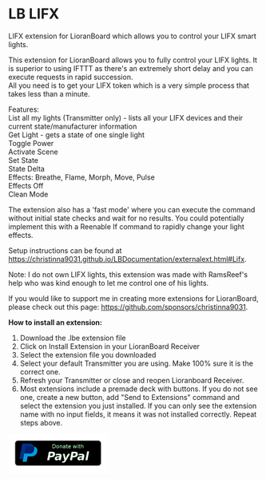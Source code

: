 # LB LIFX         
 LIFX extension for LioranBoard which allows you to control your LIFX smart lights.

This extension for LioranBoard allows you to fully control your LIFX lights. It is superior to using IFTTT as there's an extremely short delay and you can execute requests in rapid succession.       
All you need is to get your LIFX token which is a very simple process that takes less than a minute.       

Features:      
List all my lights (Transmitter only) - lists all your LIFX devices and their current state/manufacturer information       
Get Light - gets a state of one single light    
Toggle Power    
Activate Scene      
Set State     
State Delta     
Effects: Breathe, Flame, Morph, Move, Pulse     
Effects Off      
Clean Mode      

The extension also has a 'fast mode' where you can execute the command without initial state checks and wait for no results. You could potentially implement this with a Reenable If command to rapidly change your light effects. 

Setup instructions can be found at https://christinna9031.github.io/LBDocumentation/externalext.html#Lifx. 

Note: I do not own LIFX lights, this extension was made with RamsReef's help who was kind enough to let me control one of his lights. 

If you would like to support me in creating more extensions for LioranBoard, please check out this page: https://github.com/sponsors/christinna9031.

**How to install an extension:**
1. Download the .lbe extension file
2. Click on Install Extension in your LioranBoard Receiver
3. Select the extension file you downloaded 
4. Select your default Transmitter you are using. Make 100% sure it is the correct one. 
5. Refresh your Transmitter or close and reopen Lioranboard Receiver. 
6. Most extensions include a premade deck with buttons. If you do not see one, create a new button, add "Send to Extensions" command and select the extension you just installed. If you can only see the extension name with no input fields, it means it was not installed correctly. Repeat steps above.    

[![](https://github.com/christinna9031/LioranBoard-Files/blob/main/img/paypal.png?raw=true)](https://www.paypal.com/cgi-bin/webscr?cmd=_s-xclick&hosted_button_id=3YWXYQE3HKWHQ)
